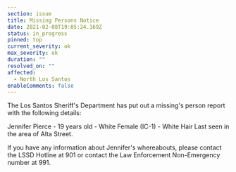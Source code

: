 ```yaml
---
section: issue
title: Missing Persons Notice
date: 2021-02-08T19:05:24.169Z
status: in_progress
pinned: top
current_severity: ok
max_severity: ok
duration: ""
resolved_on: ""
affected:
  - North Los Santos
enableComments: false
---
```

The Los Santos Sheriff's Department has put out a missing's person report with the following details:  
  
Jennifer Pierce - 19 years old - White Female (IC-1) - White Hair
Last seen in the area of Alta Street.  
  
If you have any information about Jennifer's whereabouts, please contact the LSSD Hotline at 901 or contact the Law Enforcement Non-Emergency number at 991.